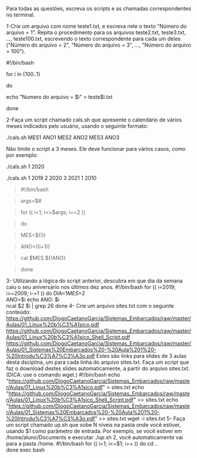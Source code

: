 Para todas as questões, escreva os scripts e as chamadas correspondentes no terminal.

*1-Crie um* arquivo com nome teste1.txt, e escreva nele o texto "Número do arquivo = 1". Repita o procedimento para os arquivos teste2.txt, teste3.txt, ..., teste100.txt, escrevendo o texto correspondente para cada um deles ("Número do arquivo = 2", "Número do arquivo = 3", ..., "Número do arquivo = 100").

#!/bin/bash

for i in {100..1}

do

   echo "Numero do arquivo = $i" > teste$i.txt 
   
done

2-Faça um script chamado cals.sh que apresente o calendário de vários meses indicados pelo usuário, usando o seguinte formato:

./cals.sh MES1 ANO1 MES2 ANO2 MES3 ANO3 

Não limite o script a 3 meses. Ele deve funcionar para vários casos, como por exemplo:

./cals.sh 1 2020 

./cals.sh 1 2019 2 2020 3 2021 1 2010

> #!/bin/bash

> args=$#

>for (( i=1; i<=$args; i+=2 ))

>do

>   MES=${!i}    
	
>   ANO=$(($i+1))
	
>   cal $MES ${!ANO}
	
> done

3- Utilizando a lógica do script anterior, descubra em que dia da semana caiu o seu aniversário nos últimos dez anos.
#!/bin/bash
for (( i=2019; i>=2009; i-=1 ))
do
	DIA=$1	
	MES=$2    
	ANO=$i
	echo ANO: $i	
	ncal $2 $i | grep 26
done
4- Crie um arquivo sites.txt com o seguinte conteúdo:
https://github.com/DiogoCaetanoGarcia/Sistemas_Embarcados/raw/master/Aulas/01_Linux%20b%C3%A1sico.pdf https://github.com/DiogoCaetanoGarcia/Sistemas_Embarcados/raw/master/Aulas/01_Linux%20b%C3%A1sico_Shell_Script.pdf https://github.com/DiogoCaetanoGarcia/Sistemas_Embarcados/raw/master/Aulas/01_Sistemas%20Embarcados%20-%20Aula%201%20-%20Introdu%C3%A7%C3%A3o.pdf
Estes são links para slides de 3 aulas desta dsciplina, um para cada linha do arquivo sites.txt. Faça um script que faz o download destes slides automaticamente, a partir do arquivo sites.txt. (DICA: use o comando wget.)
#!/bin/bash
echo "https://github.com/DiogoCaetanoGarcia/Sistemas_Embarcados/raw/master/Aulas/01_Linux%20b%C3%A1sico.pdf" > sites.txt
echo "https://github.com/DiogoCaetanoGarcia/Sistemas_Embarcados/raw/master/Aulas/01_Linux%20b%C3%A1sico_Shell_Script.pdf" >> sites.txt
echo "https://github.com/DiogoCaetanoGarcia/Sistemas_Embarcados/raw/master/Aulas/01_Sistemas%20Embarcados%20-%20Aula%201%20-%20Introdu%C3%A7%C3%A3o.pdf" >> sites.txt
wget -i sites.txt
5- Faça um script chamado up.sh que sobe N níveis na pasta onde você estiver, usando $1 como parâmetro de entrada. Por exemplo, se você estiver em /home/aluno/Documents e executar ./up.sh 2, você automaticamente vai para a pasta /home.
#!/bin/bash
for (( i=1; i<=$1; i++ ))
do
	cd ..	
done
exec bash
